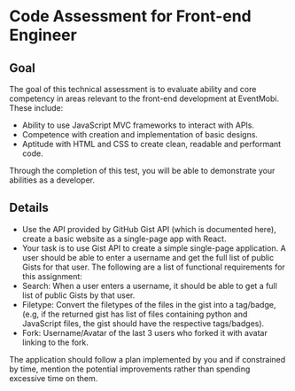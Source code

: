 # Code Assessment for Front-end Engineer

## Goal

The goal of this technical assessment is to evaluate ability and core competency in
areas relevant to the front-end development at EventMobi. These include:
- Ability to use JavaScript MVC frameworks to interact with APIs.
- Competence with creation and implementation of basic designs.
- Aptitude with HTML and CSS to create clean, readable and performant code.

Through the completion of this test, you will be able to demonstrate your abilities as a developer.

## Details
- Use the API provided by GitHub Gist API (which is documented here), create a basic website as a single-page app with React.
- Your task is to use Gist API to create a simple single-page application. A user should be able to enter a username and get the full list of public Gists for that user. The following are a list of functional requirements for this assignment:
- Search: When a user enters a username, it should be able to get a full list of public Gists by that user.
- Filetype: Convert the filetypes of the files in the gist into a tag/badge, (e.g, if the returned gist has list of files containing python and JavaScript files, the gist should have the respective tags/badges).
- Fork: Username/Avatar of the last 3 users who forked it with avatar linking to the fork.

The application should follow a plan implemented by you and if constrained by time, mention the potential improvements rather than spending excessive time on them.
